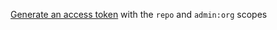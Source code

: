 [Generate an access token](/enterprise/user/articles/creating-an-access-token-for-command-line-use/) with the `repo` and `admin:org` scopes
